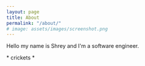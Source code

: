 ```yaml
---
layout: page
title: About
permalink: "/about/"
# image: assets/images/screenshot.png
---
```


Hello my name is Shrey and I'm a software engineer.

\* crickets *